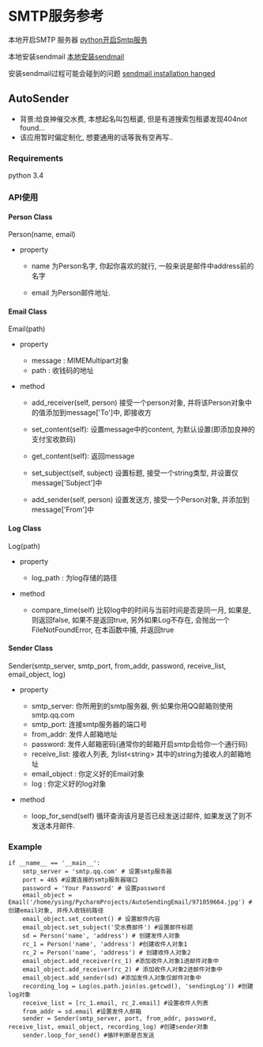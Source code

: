 # SMTP服务参考

本地开启SMTP 服务器
[python开启Smtp服务](https://stackoverflow.com/questions/5619914/sendmail-errno61-connection-refused)

本地安装sendmail
[本地安装sendmail](https://gist.github.com/adamstac/7462202)

安装sendmail过程可能会碰到的问题
[sendmail installation hanged](https://askubuntu.com/questions/937666/ubuntu-16-04-command-line-sendmail-installation-hanged)


## AutoSender
* 背景:给良神催交水费, 本想起名叫包租婆, 但是有道搜索包租婆发现404not found...
* 该应用暂时偏定制化, 想要通用的话等我有空再写..
### Requirements
python 3.4

### API使用
#### Person Class
  Person(name, email)
  * property
    - name
    为Person名字, 你起你喜欢的就行, 一般来说是邮件中address前的名字
    
    - email
    为Person邮件地址.
    
#### Email Class
  Email(path)
  * property
    - message : MIMEMultipart对象
    - path : 收钱码的地址
    
  * method
    - add_receiver(self, person)
      接受一个person对象, 并将该Person对象中的值添加到message['To']中, 即接收方
      
    - set_content(self):
      设置message中的content, 为默认设置(即添加良神的支付宝收款码)
      
    - get_content(self):
      返回message
     
    - set_subject(self, subject)
      设置标题, 接受一个string类型, 并设置仅message['Subject']中
    
    - add_sender(self, person)
      设置发送方, 接受一个Person对象, 并添加到message['From']中

#### Log Class
  Log(path)
  * property
    - log_path : 为log存储的路径
  
  * method
    - compare_time(self)
      比较log中的时间与当前时间是否是同一月, 如果是, 则返回false, 如果不是返回true, 另外如果Log不存在, 会抛出一个FileNotFoundError, 在本函数中捕, 并返回true

#### Sender Class
Sender(smtp_server, smtp_port, from_addr, password, receive_list, email_object, log)
* property
   - smtp_server: 你所用到的smtp服务器, 例:如果你用QQ邮箱则使用smtp.qq.com
   - smtp_port: 连接smtp服务器的端口号
   - from_addr: 发件人邮箱地址
   - password: 发件人邮箱密码(通常你的邮箱开启smtp会给你一个通行码)
   - receive_list: 接收人列表, 为list&lt;string&gt; 其中的string为接收人的邮箱地址
   - email_object : 你定义好的Email对象
   - log : 你定义好的log对象

* method
	- loop_for_send(self)
     循环查询该月是否已经发送过邮件, 如果发送了则不发送本月邮件.


### Example
```
if __name__ == '__main__':
    smtp_server = 'smtp.qq.com' # 设置smtp服务器
    port = 465 #设置连接的smtp服务器端口
    password = 'Your Password' # 设置password
    email_object = Email('/home/ysing/PycharmProjects/AutoSendingEmail/971059664.jpg') #创建email对象, 并传入收钱码路径
    email_object.set_content() # 设置邮件内容
    email_object.set_subject('交水费邮件') #设置邮件标题
    sd = Person('name', 'address') # 创建发件人对象
    rc_1 = Person('name', 'address') #创建收件人对象1
    rc_2 = Person('name', 'address') # 创建收件人对象2
    email_object.add_receiver(rc_1) #添加收件人对象1进邮件对象中
    email_object.add_receiver(rc_2) # 添加收件人对象2进邮件对象中
    email_object.add_sender(sd) #添加发件人对象仅邮件对象中
    recording_log = Log(os.path.join(os.getcwd(), 'sendingLog')) #创建log对象
    receive_list = [rc_1.email, rc_2.email] #设置收件人列表
    from_addr = sd.email #设置发件人邮箱
    sender = Sender(smtp_server, port, from_addr, password, receive_list, email_object, recording_log) #创建sender对象
    sender.loop_for_send() #循环判断是否发送
```
